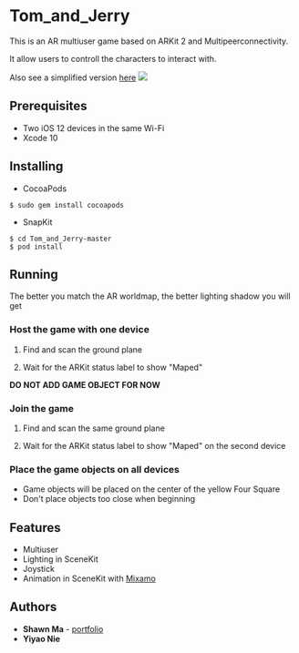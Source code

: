 # Tom_and_Jerry
This is an AR multiuser game based on ARKit 2 and Multipeerconnectivity.

It allow users to controll the characters to interact with.

Also see a simplified version [here](https://github.com/ShawnMa16/iOS_ARkit2_Multiusers)
![](Tom_and_Jerry.gif)


## Prerequisites
* Two iOS 12 devices in the same Wi-Fi
* Xcode 10

## Installing
* CocoaPods
```
$ sudo gem install cocoapods
```
* SnapKit
```
$ cd Tom_and_Jerry-master
$ pod install
```
## Running
The better you match the AR worldmap, the better lighting shadow you will get

### Host the game with one device

1. Find and scan the ground plane

2. Wait for the ARKit status label to show "Maped"

**DO NOT ADD GAME OBJECT FOR NOW**

### Join the game 

1. Find and scan the same ground plane

2. Wait for the ARKit status label to show "Maped" on the second device

### Place the game objects on all devices
* Game objects will be placed on the center of the yellow Four Square
* Don't place objects too close when beginning

## Features 
* Multiuser
* Lighting in SceneKit
* Joystick
* Animation in SceneKit with [Mixamo](https://www.mixamo.com)


## Authors

* **Shawn Ma**  - [portfolio](https://xiaoma.space)
* **Yiyao Nie**

